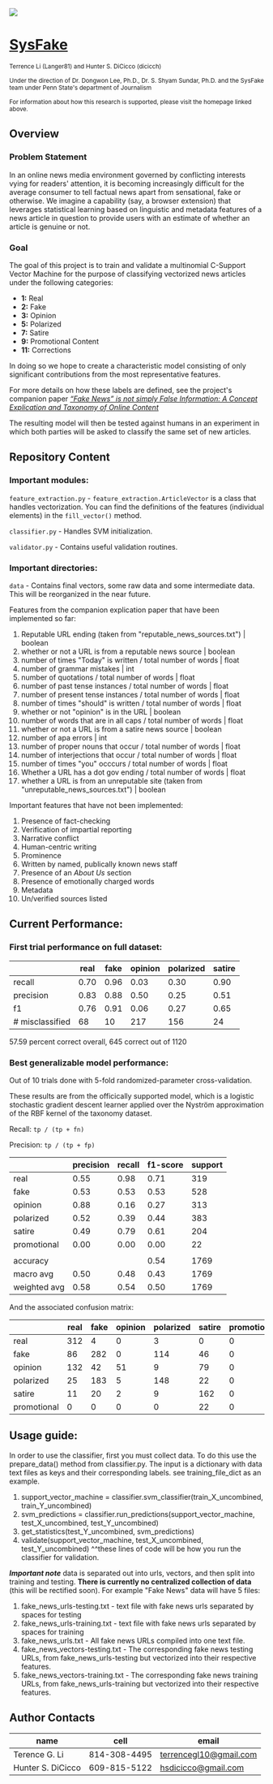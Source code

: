 ![](http://pike.psu.edu/images/sysfake.png?width=600)

# [SysFake](https://sites.google.com/site/pikesysfake/home)
<sup>Terrence Li (Langer81) and Hunter S. DiCicco (dicicch)</sup>

<sup>Under the direction of Dr. Dongwon Lee, Ph.D., Dr. S. Shyam Sundar, Ph.D. and the SysFake team under Penn State's department of Journalism</sup>

<sup>For information about how this research is supported, please visit the homepage linked above.</sup>

## Overview

### Problem Statement
In an online news media environment governed by conflicting interests vying for readers' attention, it is becoming increasingly difficult for the average consumer to tell factual news apart from sensational, fake or otherwise. We imagine a capability (say, a browser extension) that leverages statistical learning based on linguistic and metadata features of a news article in question to provide users with an estimate of whether an article is genuine or not.

### Goal
The goal of this project is to train and validate a multinomial C-Support Vector Machine for the purpose of classifying vectorized news articles under the following categories:

* **1:** Real
* **2:** Fake
* **3:** Opinion
* **5:** Polarized
* **7:** Satire
* **9:** Promotional Content
* **11:** Corrections

In doing so we hope to create a characteristic model consisting of only significant contributions from the most representative features.

For more details on how these labels are defined, see the project's companion paper *[“Fake News” is not simply False Information: A Concept Explication and Taxonomy of Online Content](http://pike.psu.edu/publications/abs19.pdf)*

The resulting model will then be tested against humans in an experiment in which both parties will be asked to classify the same set of new articles.

## Repository Content

### Important modules:

`feature_extraction.py` - `feature_extraction.ArticleVector` is a class that handles vectorization. You can find the definitions of the features (individual elements) in the `fill_vector()` method.

`classifier.py` - Handles SVM initialization.

`validator.py` - Contains useful validation routines.

### Important directories:

`data` - Contains final vectors, some raw data and some intermediate data. This will be reorganized in the near future.

Features from the companion explication paper that have been implemented so far:
1. Reputable URL ending (taken from "reputable_news_sources.txt") | boolean
2. whether or not a URL is from a reputable news source | boolean
3. number of times "Today" is written / total number of words | float
4. number of grammar mistakes | int
5. number of quotations / total number of words | float
6. number of past tense instances / total number of words | float 
7. number of present tense instances / total number of words | float
8. number of times "should" is written / total number of words | float
9. whether or not "opinion" is in the URL | boolean
10. number of words that are in all caps / total number of words | float
11. whether or not a URL is from a satire news source | boolean
12. number of apa errors | int
13. number of proper nouns that occur / total number of words | float
14. number of interjections that occur / total number of words | float
15. number of times "you" occcurs / total number of words | float
16. Whether a URL has a dot gov ending / total number of words | float
17. whether a URL is from an unreputable site (taken from "unreputable_news_sources.txt") | boolean

Important features that have not been implemented:
1. Presence of fact-checking
2. Verification of impartial reporting
3. Narrative conflict
4. Human-centric writing
5. Prominence
6. Written by named, publically known news staff
7. Presence of an *About Us* section
8. Presence of emotionally charged words
9. Metadata
10. Un/verified sources listed

## Current Performance:

### First trial performance on full dataset:

|                 | real | fake | opinion | polarized | satire |
|-----------------|------|------|---------|-----------|--------|
| recall          | 0.70 | 0.96 | 0.03    | 0.30      | 0.90   |
| precision       | 0.83 | 0.88 | 0.50    | 0.25      | 0.51   |
| f1              | 0.76 | 0.91 | 0.06    | 0.27      | 0.65   |
| # misclassified | 68   | 10   | 217     | 156       | 24     |

57.59 percent correct overall, 645 correct out of  1120

### Best generalizable model performance:

Out of 10 trials done with 5-fold randomized-parameter cross-validation.

These results are from the officically supported model, which is a logistic stochastic gradient descent learner applied over the Nyström approximation of the RBF kernel of the taxonomy dataset.

Recall: `tp / (tp + fn)`

Precision: `tp / (tp + fp)`


|             | precision |  recall | f1-score | support
|-------------|-----------|---------|----------|--------
|        real |     0.55  |   0.98  |   0.71   |   319
|        fake |     0.53  |   0.53  |   0.53   |   528
|     opinion |     0.88  |   0.16  |   0.27   |   313
|   polarized |     0.52  |   0.39  |   0.44   |   383
|      satire |     0.49  |   0.79  |   0.61   |   204
| promotional |     0.00  |   0.00  |   0.00   |    22
|                                                       |
|    accuracy |           |         |   0.54   |  1769
|   macro avg |     0.50  |   0.48  |   0.43   |  1769
|weighted avg |     0.58  |   0.54  |   0.50   |  1769

And the associated confusion matrix:

|            | real | fake | opinion | polarized | satire | promotional |
|------------|------|------|---------|-----------|--------|-------------|
|real        |  312 |   4  |    0    |     3     |    0   |     0       |
|fake        |   86 | 282  |    0    |   114     |   46   |     0       |
|opinion     |  132 |  42  |   51    |     9     |   79   |     0       |
|polarized   |   25 | 183  |    5    |   148     |   22   |     0       |
|satire      |   11 |  20  |    2    |     9     |  162   |     0       |
|promotional |    0 |   0  |    0    |     0     |   22   |     0       |

## Usage guide:

In order to use the classifier, first you must collect data. To do this use the prepare_data() method from classifier.py. The input is a dictionary with data text files as keys and their corresponding labels. see training_file_dict as an example. 

1. support_vector_machine = classifier.svm_classifier(train_X_uncombined, train_Y_uncombined)
2. svm_predictions = classifier.run_predictions(support_vector_machine, test_X_uncombined, test_Y_uncombined)
3. get_statistics(test_Y_uncombined, svm_predictions)
4. validate(support_vector_machine, test_X_uncombined, test_Y_uncombined)
^^these lines of code will be how you run the classifier for validation.

***Important note***
data is separated out into urls, vectors, and then split into training and testing. **There is currently no centralized collection of data** (this will be rectified soon). For example "Fake News" data will have 5 files:

1. fake_news_urls-testing.txt - text file with fake news urls separated by spaces for testing 
2. fake_news_urls-training.txt - text file with fake news urls separated by spaces for training
3. fake_news_urls.txt - All fake news URLs compiled into one text file.
4. fake_news_vectors-testing.txt - The corresponding fake news testing URLs, from fake_news_urls-testing but vectorized into their respective features.
5. fake_news_vectors-training.txt - The corresponding fake news training URLs, from fake_news_urls-training but vectorized into their respective features.


## Author Contacts

|        name       |     cell     |          email         |
|-------------------|--------------|------------------------|
| Terence G. Li     | 814-308-4495 | terrencegl10@gmail.com |
| Hunter S. DiCicco | 609-815-5122 |  hsdicicco@gmail.com   |
